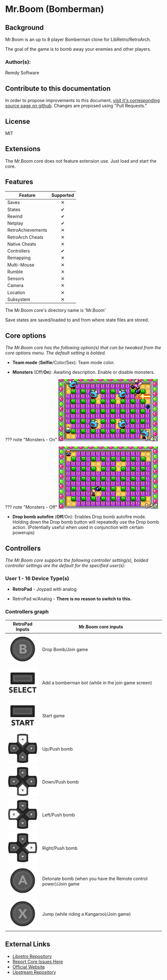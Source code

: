# Mr.Boom (Bomberman)

## Background

Mr.Boom is an up to 8 player Bomberman clone for LibRetro/RetroArch.

The goal of the game is to bomb away your enemies and other players.

### Author(s):

Remdy Software 

## Contribute to this documentation

In order to propose improvements to this document, [visit it's corresponding source page on github](https://github.com/libretro/docs/tree/master/docs/library/mr_boom.md). Changes are proposed using "Pull Requests."

## License

MIT

## Extensions

The Mr.Boom core does not feature extension use. Just load and start the core.

## Features

| Feature           | Supported |
|-------------------|:---------:|
| Saves             | ✕         |
| States            | ✔         |
| Rewind            | ✔         |
| Netplay           | ✔         |
| RetroAchievements | ✕         |
| RetroArch Cheats  | ✕         |
| Native Cheats     | ✕         |
| Controllers       | ✔         |
| Remapping         | ✕         |
| Multi-Mouse       | ✕         |
| Rumble            | ✕         |
| Sensors           | ✕         |
| Camera            | ✕         |
| Location          | ✕         |
| Subsystem         | ✕         |

The Mr.Boom core's directory name is 'Mr.Boom'

Save states are saved/loaded to and from where state files are stored. 

## Core options

*The Mr.Boom core has the following option(s) that can be tweaked from the core options menu. The default setting is bolded.*

- **Team mode** (**Selfie**/Color/Sex): Team mode color.

- **Monsters** (Off/**On**): Awaiting description. Enable or disable monsters.

??? note "Monsters - On"
	![](..\image\core\mr_boom\monsters_on.png)
	
??? note "Monsters - Off"
	![](..\image\core\mr_boom\monsters_off.png)	

- **Drop bomb autofire** (**Off**/On): Enables Drop bomb autofire mode. Holding down the Drop bomb button will repeatedly use the Drop bomb action. (Potentially useful when used in conjunction with certain powerups)

## Controllers

*The Mr.Boom core supports the following controller setting(s), bolded controller settings are the default for the specified user(s):*

### User 1 - 16 Device Type(s)

* **RetroPad** - Joypad with analog

* RetroPad w/Analog - **There is no reason to switch to this.**

### Controllers graph

| RetroPad Inputs                                | Mr.Boom core inputs |
|------------------------------------------------|---------------------|
| ![](../image/retropad/retro_b.png)             | Drop Bomb/Join game                         |
| ![](../image/retropad/retro_select.png)        | Add a bomberman bot (while in the join game screen)                         |
| ![](../image/retropad/retro_start.png)         | Start game                         |
| ![](../image/retropad/retro_dpad_up.png)       | Up/Push bomb                         |
| ![](../image/retropad/retro_dpad_down.png)     | Down/Push bomb                         |
| ![](../image/retropad/retro_dpad_left.png)     | Left/Push bomb                         |
| ![](../image/retropad/retro_dpad_right.png)    | Right/Push bomb                         |
| ![](../image/retropad/retro_a.png)             | Detonate bomb (when you have the Remote control power)/Join game                         |
| ![](../image/retropad/retro_x.png)             | Jump (while riding a Kangaroo)/Join game)                         |

## External Links

* [Libretro Repository](https://github.com/libretro/mrboom-libretro)
* [Report Core Issues Here](https://github.com/libretro/libretro-meta)
* [Official Website](http://mrboom.mumblecore.org/)
* [Upstream Repository](https://github.com/Javanaise/mrboom-libretro)
